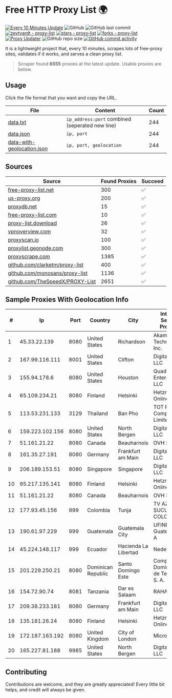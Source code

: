 
# Free HTTP Proxy List 🌍

[![Every 10 Minutes Update](https://github.com/mertguvencli/http-proxy-list/actions/workflows/main.yml/badge.svg?branch=main)](https://github.com/mertguvencli/http-proxy-list/actions/workflows/main.yml)
![GitHub](https://img.shields.io/github/license/mertguvencli/http-proxy-list)
![GitHub last commit](https://img.shields.io/github/last-commit/mertguvencli/http-proxy-list)
[![zevtyardt - proxy-list](https://img.shields.io/static/v1?label=zevtyardt&message=proxy-list&color=blue&logo=github)](https://github.com/zevtyardt/proxy-list "Go to GitHub repo")
[![stars - proxy-list](https://img.shields.io/github/stars/zevtyardt/proxy-list?style=social)](https://github.com/zevtyardt/proxy-list)
[![forks - proxy-list](https://img.shields.io/github/forks/zevtyardt/proxy-list?style=social)](https://github.com/zevtyardt/proxy-list)
[![Proxy Updater](https://github.com/zevtyardt/proxy-list/workflows/Proxy%20Updater/badge.svg)](https://github.com/zevtyardt/proxy-list/actions?query=workflow:"Proxy+Updater")
![GitHub repo size](https://img.shields.io/github/repo-size/zevtyardt/proxy-list)
[![GitHub commit activity](https://img.shields.io/github/commit-activity/m/zevtyardt/proxy-list?logo=commits)](https://github.com/zevtyardt/proxy-list/commits/main)

It is a lightweight project that, every 10 minutes, scrapes lots of free-proxy sites, validates if it works, and serves a clean proxy list.

> Scraper found **6555** proxies at the latest update. Usable proxies are below.

## Usage

Click the file format that you want and copy the URL.

|File|Content|Count|
|----|-------|-----|
|[data.txt](https://raw.githubusercontent.com/mertguvencli/http-proxy-list/main/proxy-list/data.txt)|`ip_address:port` combined (seperated new line)|244|
|[data.json](https://raw.githubusercontent.com/mertguvencli/http-proxy-list/main/proxy-list/data.json)|`ip, port`|244|
|[data-with-geolocation.json](https://raw.githubusercontent.com/mertguvencli/http-proxy-list/main/proxy-list/data-with-geolocation.json)|`ip, port, geolocation`|244|

## Sources

|Source|Found Proxies|Succeed|
|------|-------------|-------|
|[free-proxy-list.net](https://free-proxy-list.net)|300|✅|
|[us-proxy.org](https://www.us-proxy.org)|200|✅|
|[proxydb.net](http://proxydb.net)|15|✅|
|[free-proxy-list.com](https://free-proxy-list.com/?page=&port=&type%5B%5D=http&type%5B%5D=https&up_time=0&search=Search)|10|✅|
|[proxy-list.download](https://www.proxy-list.download/HTTP)|26|✅|
|[vpnoverview.com](https://vpnoverview.com/privacy/anonymous-browsing/free-proxy-servers)|32|✅|
|[proxyscan.io](https://www.proxyscan.io)|100|✅|
|[proxylist.geonode.com](https://proxylist.geonode.com/api/proxy-list?limit=300&page=1&sort_by=lastChecked&sort_type=desc&protocols=http,https)|300|✅|
|[proxyscrape.com](https://api.proxyscrape.com/v2/?request=displayproxies&protocol=http&timeout=10000&country=all&ssl=all&anonymity=all)|1385|✅|
|[github.com/clarketm/proxy-list](https://raw.githubusercontent.com/clarketm/proxy-list/master/proxy-list-raw.txt)|400|✅|
|[github.com/monosans/proxy-list](https://raw.githubusercontent.com/monosans/proxy-list/main/proxies/http.txt)|1136|✅|
|[github.com/TheSpeedX/PROXY-List](https://raw.githubusercontent.com/TheSpeedX/PROXY-List/master/http.txt)|2651|✅|


## Sample Proxies With Geolocation Info

|#|Ip|Port|Country|City|Internet Service Provider|
|-|--|----|-------|----|-------------------------|
|1|45.33.22.139|8080|United States|Richardson|Akamai Technologies, Inc.|
|2|167.99.116.111|8001|United States|Clifton|DigitalOcean, LLC|
|3|155.94.178.6|8080|United States|Houston|QuadraNet Enterprises LLC|
|4|65.109.234.21|8080|Finland|Helsinki|Hetzner Online GmbH|
|5|113.53.231.133|3129|Thailand|Ban Pho|TOT Public Company Limited|
|6|159.223.102.156|8080|United States|North Bergen|DigitalOcean, LLC|
|7|51.161.21.22|8080|Canada|Beauharnois|OVH SAS|
|8|161.35.27.191|8080|Germany|Frankfurt am Main|DigitalOcean, LLC|
|9|206.189.153.51|8080|Singapore|Singapore|DigitalOcean, LLC|
|10|95.217.135.141|8080|Finland|Helsinki|Hetzner Online GmbH|
|11|51.161.21.22|8080|Canada|Beauharnois|OVH SAS|
|12|177.93.45.156|999|Colombia|Tunja|TV AZTECA SUCURSAL COLOMBIA|
|13|190.61.97.229|999|Guatemala|Guatemala City|UFINET Guatemala S. A|
|14|45.224.148.117|999|Ecuador|Hacienda La Libertad|Nedetel S.A.|
|15|201.229.250.21|8080|Dominican Republic|Santo Domingo Este|Compañía Dominicana de Teléfonos S. A.|
|16|154.72.90.74|8081|Tanzania|Dar es Salaam|RAHA-LTZ|
|17|209.38.233.181|8080|Germany|Frankfurt am Main|DigitalOcean, LLC|
|18|135.181.26.24|8080|Finland|Helsinki|Hetzner Online GmbH|
|19|172.187.163.192|8080|United Kingdom|City of London|Microsoft|
|20|165.227.81.188|9985|United States|North Bergen|DigitalOcean, LLC|



## Contributing

Contributions are welcome, and they are greatly appreciated! Every
little bit helps, and credit will always be given.


